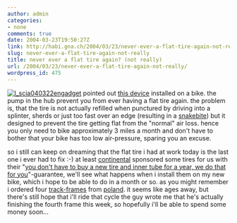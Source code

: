 ```yaml
---
author: admin
categories:
- none
comments: true
date: 2004-03-23T19:50:27Z
link: http://habi.gna.ch/2004/03/23/never-ever-a-flat-tire-again-not-really/
slug: never-ever-a-flat-tire-again-not-really
title: never ever a flat tire again? (not really)
url: /2004/03/23/never-ever-a-flat-tire-again-not-really/
wordpress_id: 475
---
```


[![l_scia040322](http://habi.gna.ch/blog/images/l_scia040322-tm.jpg)](http://habi.gna.ch/blog/images/l_scia040322.jpg)[engadget](http://www.engadget.com/entry/5721628849559352/) pointed out [this device](http://www.jinjapan.org/trends/science/sci040322.html#) installed on a bike. the pump in the hub prevent you from ever having a flat tire again. the problem is, that the tire is not actually refilled when punctured by driving into a splinter, sherds or just too fast over an edge (resulting in a [snakebite](http://66.102.9.104/search?q=cache:1XgAh-oyK2sJ:www.velotique.com/clinic-r.htm+snakebite+double+puncture&hl=en&start=5&ie=UTF-8)) but it designed to prevent the tire getting flat from the "normal" air loss.
hence you only need to bike approximately 3 miles a month and don't have to bother that your bike has too low air-pressure, sparing you an excuse.  

so i still can keep on dreaming that the flat tire i had at work today is the last one i ever had to fix :-)
at least [continental](http://www.conti-online.com/generator/www/start/index_de_de.html) sponsored some tires for us with their "[you don't have to buy a new tire and inner tube for a year, we do that for you](http://www.conti-online.com/generator/www/de/de/continental/fahrrad/allgemein/produkt_highlights/safetysystem_garantie_de.html)"-guarantee, we'll see what happens when i install them on my new bike, which i hope to be able to do in a month or so.
as you might remember i ordered four [track-frames](http://www.ostro.com.pl/en/shop/frames.htm) from [poland](http://www.ostro.com.pl/en/main.htm). it seems like ages away, but there's still hope that i'll ride that cycle  the guy wrote me that he's actually finishing the fourth frame this week, so hopefully i'll be able to spend some money soon...
